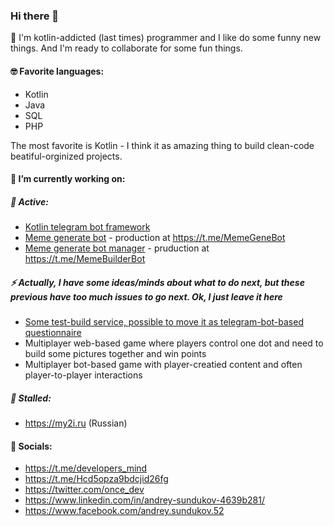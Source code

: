 ### Hi there 👋

🙂 I'm kotlin-addicted (last times) programmer and I like do some funny new things. And I'm ready to collaborate for some fun things.

#### 🤓 Favorite languages:
 * Kotlin
 * Java
 * SQL
 * PHP 
 
The most favorite is Kotlin - I think it as amazing thing to build clean-code beatiful-orginized projects.

#### 🔭 I’m currently working on:

##### :bullettrain_front:	Active:
 * [Kotlin telegram bot framework](https://github.com/asundukov/kotlin-telegram-framework)
 * [Meme generate bot](https://github.com/asundukov/meme-gen-bot) - production at https://t.me/MemeGeneBot
 * [Meme generate bot manager](https://github.com/asundukov/meme-gen-mange-bot) - pruduction at https://t.me/MemeBuilderBot


##### ⚡ Actually, I have some ideas/minds about what to do next, but these previous have too much issues to go next. Ok, I just leave it here
 * [Some test-build service, possible to move it as telegram-bot-based questionnaire](https://t.me/testfor.us)
 * Multiplayer web-based game where players control one dot and need to build some pictures together and win points
 * Multiplayer bot-based game with player-creatied content and often player-to-player interactions
 
##### 🤔 Stalled: 
* https://my2i.ru (Russian)


#### :handshake: Socials: 
 * https://t.me/developers_mind
 * https://t.me/Hcd5opza9bdcjid26fg 
 * https://twitter.com/once_dev
 * https://www.linkedin.com/in/andrey-sundukov-4639b281/
 * https://www.facebook.com/andrey.sundukov.52


<!--
**asundukov/asundukov** is a ✨ _special_ ✨ repository because its `README.md` (this file) appears on your GitHub profile.

Here are some ideas to get you started:

- 🔭 I’m currently working on ...
- 🌱 I’m currently learning ...
- 👯 I’m looking to collaborate on ...
- 🤔 I’m looking for help with ...
- 💬 Ask me about ...
- 📫 How to reach me: ...
- 😄 Pronouns: ...
- ⚡ Fun fact: ...
-->
